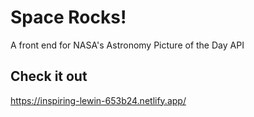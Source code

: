 # Space Rocks!
A front end for NASA's Astronomy Picture of the Day API

## Check it out
https://inspiring-lewin-653b24.netlify.app/
